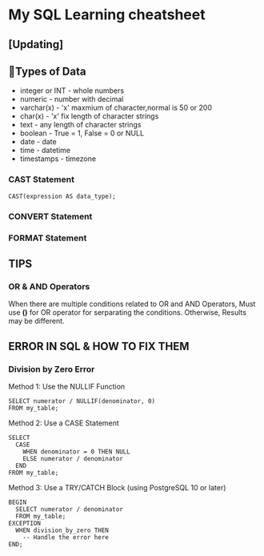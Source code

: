# My SQL Learning cheatsheet
## [Updating]


## 💽Types of Data

- integer or INT - whole numbers
- numeric - number with decimal
- varchar(x) - 'x' maxmium of character,normal is 50 or 200
- char(x) - 'x' fix length of character strings
- text - any length of character strings
- boolean - True = 1, False = 0 or NULL
- date - date
- time - datetime
- timestamps - timezone

### CAST Statement

```
CAST(expression AS data_type);

```
### CONVERT Statement


### FORMAT Statement


## TIPS

### OR & AND Operators

When there are multiple conditions related to OR and AND Operators, Must use **()** for OR operator for serparating the conditions. Otherwise, Results may be different.



## ERROR IN SQL & HOW TO FIX THEM

### Division by Zero Error
Method 1: Use the NULLIF Function
```
SELECT numerator / NULLIF(denominator, 0)
FROM my_table;
```
Method 2: Use a CASE Statement
```
SELECT
  CASE
    WHEN denominator = 0 THEN NULL
    ELSE numerator / denominator
  END
FROM my_table;
```
Method 3: Use a TRY/CATCH Block (using PostgreSQL 10 or later)
```
BEGIN
  SELECT numerator / denominator
  FROM my_table;
EXCEPTION
  WHEN division_by_zero THEN
    -- Handle the error here
END;
```
